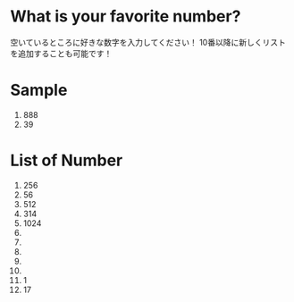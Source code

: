 # What is your favorite number?
空いているところに好きな数字を入力してください！ 
10番以降に新しくリストを追加することも可能です！

# Sample  
1. 888  
2. 39

# List of Number
1. 256  
2. 56   
3. 512
4. 314   
5. 1024   
6.   
7.   
8.   
9.   
10. 
11. 1
12. 17
